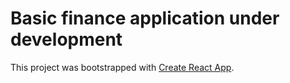 # Basic finance application under development

This project was bootstrapped with [Create React App](https://github.com/facebook/create-react-app).


